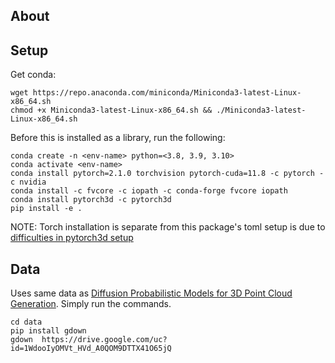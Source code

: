 
## About


## Setup 
Get conda:
```
wget https://repo.anaconda.com/miniconda/Miniconda3-latest-Linux-x86_64.sh
chmod +x Miniconda3-latest-Linux-x86_64.sh && ./Miniconda3-latest-Linux-x86_64.sh
```

Before this is installed as a library, run the following:
```
conda create -n <env-name> python=<3.8, 3.9, 3.10>
conda activate <env-name>
conda install pytorch=2.1.0 torchvision pytorch-cuda=11.8 -c pytorch -c nvidia
conda install -c fvcore -c iopath -c conda-forge fvcore iopath
conda install pytorch3d -c pytorch3d
pip install -e .
```
NOTE: Torch installation is separate from this package's toml setup is due to [difficulties in pytorch3d setup](https://github.com/facebookresearch/pytorch3d/issues/1419)



## Data
Uses same data as [Diffusion Probabilistic Models for 3D Point Cloud Generation](https://github.com/luost26/diffusion-point-cloud). Simply run the commands.
```
cd data
pip install gdown
gdown  https://drive.google.com/uc?id=1WdooIyOMVt_HVd_A0QOM9DTTX41O65jQ
```
